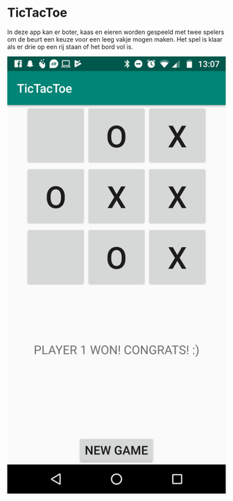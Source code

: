 # TicTacToe

In deze app kan er boter, kaas en eieren worden gespeeld met twee spelers om de beurt een keuze voor een leeg vakje mogen maken. Het spel is klaar als er drie op een rij staan of het bord vol is.

![alt text](https://github.com/duncanvrosch/TicTacToe/blob/master/doc/Screenshot_20181109-130706.png)
